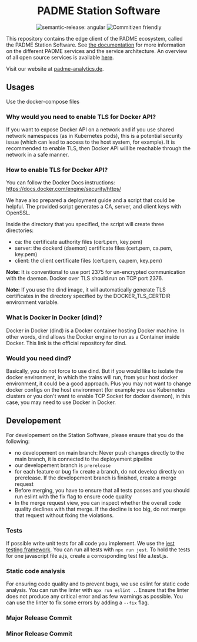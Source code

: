 <h1 align="center">PADME Station Software</h1>
<p align="center">
  <img alt="semantic-release: angular" src="https://img.shields.io/badge/semantic--release-angular-e10079?logo=semantic-release">
  <img alt="Commitizen friendly" src="https://img.shields.io/badge/commitizen-friendly-brightgreen.svg">
</p>

This repository contains the edge client of the PADME ecosystem, called the PADME Station Software. See [the documentation](https://docs.padme-analytics.de/) for more information on the different PADME services and the service architecture. An overview of all open source services is available [here](https://git.rwth-aachen.de/padme-development).

Visit our website at [padme-analytics.de](https://padme-analytics.de).

## Usages

Use the docker-compose files

### Why would you need to enable TLS for Docker API?
If you want to expose Docker API on a network and if you use shared network namespaces (as in Kubernetes pods), this is a potential security issue (which can lead to access to the host system, for example). It is recommended to enable TLS, then Docker API will be reachable through the network in a safe manner.

### How to enable TLS for Docker API?
You can follow the Docker Docs instructions:
https://docs.docker.com/engine/security/https/

We have also prepared a deployment guide and a script that could be helpful.
The provided script generates a CA, server, and client keys with OpenSSL.

Inside the directory that you specified, the script will create three directories:
* ca: the certificate authority files (cert.pem, key.pem)
* server: the dockerd (daemon) certificate files (cert.pem, ca.pem, key.pem)
* client: the client certificate files (cert.pem, ca.pem, key.pem)


**Note:** It is conventional to use port 2375 for un-encrypted communication with the daemon. Docker over TLS should run on TCP port 2376.

**Note:** If you use the dind image, it will automatically generate TLS certificates in the directory specified by the DOCKER_TLS_CERTDIR environment variable.

### What is Docker in Docker (dind)?
Docker in Docker (dind) is a Docker container hosting Docker machine. In other words, dind allows the Docker engine to run as a Container inside Docker. This link is the official repository for dind.

### Would you need dind?
Basically, you do not force to use dind. But if you would like to isolate the docker environment, in which the trains will run, from your host docker environment, it could be a good approach. 
Plus you may not want to change docker configs on the host environment (for example you use Kubernetes clusters or you don't want to enable TCP Socket for docker daemon), in this case, you may need to use Docker in Docker. 

## Developement

For developement on the Station Software, please ensure that you do the following:

* no developement on main branch: Never push changes directly to the main branch, it is connected to the deployement pipeline
* our developement branch is `prerelease`
* for each feature or bug fix create a branch, do not develop directly on prerelease. If the developement branch is finished, create a merge request
* Before merging, you have to ensure that all tests passes and you should run eslint with the fix flag to ensure code quality
* In the merge request view, you can inspect whether the overall code quality declines with that merge. If the decline is too big, do not merge that request without fixing the violations.

### Tests
If possible write unit tests for all code you implement. We use the [jest testing framework](https://jestjs.io). You can run all tests with `npx run jest`.
To hold the tests for one javascript file a.js, create a corrosponding test file a.test.js.

### Static code analysis
For ensuring code quality and to prevent bugs, we use eslint for static code analysis. You can run the linter with `npx run eslint .`.
Ensure that the linter does not produce any critical error and as few warnings as possible. You can use the linter to fix some errors by adding a `--fix` flag.

### Major Release Commit

### Minor Release Commit